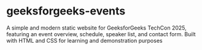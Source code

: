 # geeksforgeeks-events
A simple and modern static website for GeeksforGeeks TechCon 2025, featuring an event overview, schedule, speaker list, and contact form. Built with HTML and CSS for learning and demonstration purposes
